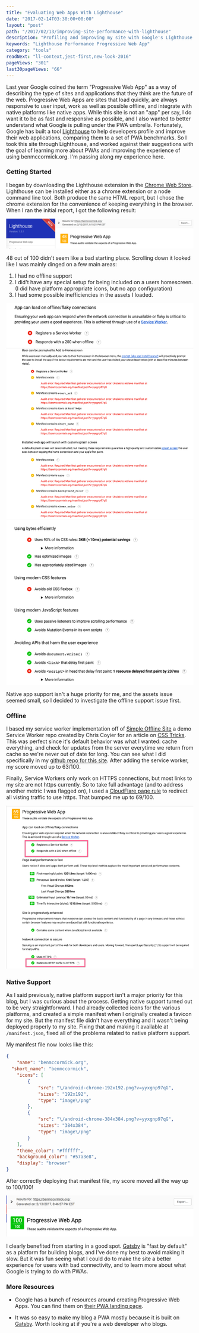 ```yaml
---
title: "Evaluating Web Apps With Lighthouse"
date: "2017-02-14T03:30:00+00:00"
layout: "post"
path: "/2017/02/13/improving-site-performance-with-lighthouse"
description: "Profiling and improving my site with Google's Lighthouse tool"
keywords: "Lighthouse Performance Progressive Web App"
category: "tools"
readNext: "ll-context,jest-first,new-look-2016"
pageViews: "301"
last30pageViews: "66"
---
```


Last year Google coined the term "Progressive Web App" as a way of describing the type of sites and applications that they think are the future of the web.  Progressive Web Apps are sites that load quickly, are always responsive to user input, work as well as possible offline, and integrate with native platforms like native apps.  While this site is not an "app" per say, I do want it to be as fast and responsive as possible, and I also wanted to better understand what Google is pulling under the PWA umbrella.  Fortunately, Google has built a tool [Lighthouse](https://developers.google.com/web/tools/lighthouse/) to help developers profile and improve their web applications, comparing them to a set of PWA benchmarks.  So I took this site through Lighthouse, and worked against their suggestions with the goal of learning more about PWAs and improving the experience of using benmccormick.org.  I'm passing along my experience here.


### Getting Started

I began by downloading the Lighthouse extension in the [Chrome Web Store](https://chrome.google.com/webstore/detail/lighthouse/blipmdconlkpinefehnmjammfjpmpbjk).  Lighthouse can be installed either as a chrome extension or a node command line tool.  Both produce the same HTML report, but I chose the chrome extension for the convenience of keeping everything in the browser.  When I ran the initial report, I got the following result:

<img alt="first score: 48/100" src="first_report_summary.png" class="full-width bordered-img">

48 out of 100 didn't seem like a bad starting place.  Scrolling down it looked like I was mainly dinged on a few main areas:

1. I had no offline support
2. I did't have any special setup for being included on a users homescreen. (I did have platform appropriate icons, but no app configuration)
3. I had some possible inefficiencies in the assets I loaded.

<img alt="offline issues" src="first_report_offline.png" class="full-width bordered-img">

<img alt="native issues" src="first_report_native.png" class="full-width bordered-img">

<img alt="asset issues" src="first_report_assets.png" class="full-width bordered-img">

Native app support isn't a huge priority for me, and the assets issue seemed small, so I decided to investigate the offline support issue first.

### Offline

I based my service worker implementation off of [Simple Offline Site](https://github.com/chriscoyier/Simple-Offline-Site) a demo Service Worker repo created by Chris Coyier for an article on [CSS Tricks](https://css-tricks.com/serviceworker-for-offline/).  This was perfect since it's default behavior was what I wanted: cache everything, and check for updates from the server everytime we return from cache so we're never out of date for long.  You can see what I did specifically in my [github repo for this site](https://github.com/benmccormick/benmccormickorg/blob/master/pages/sw.es6). After adding the service worker, my score moved up to 63/100.  

Finally, Service Workers only work on HTTPS connections, but most links to my site are not https currently. So to take full advantage (and to address another metric I was flagged on), I used a [CloudFlare page rule](https://support.cloudflare.com/hc/en-us/articles/200170536-How-do-I-redirect-all-visitors-to-HTTPS-SSL-) to redirect all visting traffic to use https.  That bumped me up to 69/100.


<img alt="asset issues" src="second_report_offline.png" class="full-width bordered-img">

### Native Support

As I said previously, native platform support isn't a major priority for this blog, but I was curious about the process.  Getting native support turned out to be very straightforward.  I had already collected icons for the various platforms, and created a simple manifest when I originally created a favicon for my site.  But the manifest file didn't have everything and it wasn't being deployed properly to my site.  Fixing that and making it available at `/manifest.json`, fixed all of the problems related to native platform support.

My manifest file now looks like this:

```json
{
	"name": "benmccormick.org",
  "short_name": "benmccormick",
	"icons": [
		{
			"src": "\/android-chrome-192x192.png?v=yyxgnp97qG",
			"sizes": "192x192",
			"type": "image\/png"
		},
		{
			"src": "\/android-chrome-384x384.png?v=yyxgnp97qG",
			"sizes": "384x384",
			"type": "image\/png"
		}
	],
	"theme_color": "#ffffff",
	"background_color": "#57a3e8",
	"display": "browser"
}
```

After correctly deploying that manifest file, my score moved all the way up to 100/100!

<img alt="asset issues" src="third_report_native.png" class="full-width bordered-img">

I clearly benefited from starting in a good spot.  [Gatsby](https://github.com/gatsbyjs/gatsby) is "fast by default" as a platform for building blogs, and I've done my best to avoid making it slow.  But it was fun seeing what I could do to make the site a better experience for users with bad connectivity, and to learn more about what Google is trying to do with PWAs.  


### More Resources

- Google has a bunch of resources around creating Progressive Web Apps.  You can find them on [their PWA landing page](https://developers.google.com/web/progressive-web-apps/).

- It was so easy to make my blog a PWA mostly because it is built on [Gatsby](https://github.com/gatsbyjs/gatsby). Worth looking at if you're a web developer who blogs.
